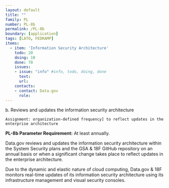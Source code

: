 ```yaml
---
layout: default
title: ""
family: PL
number: PL-8b
permalink: /PL-8b
boundary: [application]
tags: [LATO, FEDRAMP]
items:
  - item: 'Information Security Architecture'
    todo: 20
    doing: 10
    done: 70   
    issues:
    - issue: "info" #info, todo, doing, done
      text:
      url:
    contacts:
    - contact: Data.gov
      role:
---
```

b. Reviews and updates the information security architecture

`Assignment: organization-defined frequency] to reflect updates in the enterprise architecture`

**PL-8b Parameter Requirement:** At least annually.

Data.gov reviews and updates the information security architecture within the System Security plans and the GSA & 18F GitHub repository on an annual basis or when a significant change takes place to reflect updates in the enterprise architecture.

Due to the dynamic and elastic nature of cloud computing, Data.gov & 18F monitors real-time updates of its information security architecture using its infrastructure management  and visual security consoles.
